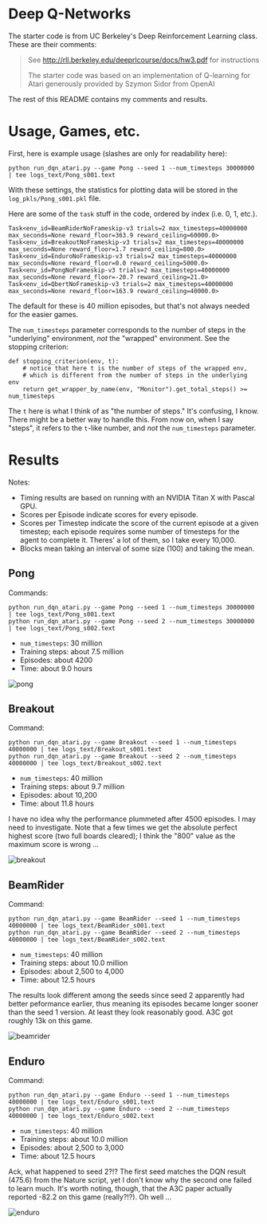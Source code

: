 # Deep Q-Networks

The starter code is from UC Berkeley's Deep Reinforcement Learning class.  These
are their comments:

> See http://rll.berkeley.edu/deeprlcourse/docs/hw3.pdf for instructions
> 
> The starter code was based on an implementation of Q-learning for Atari
> generously provided by Szymon Sidor from OpenAI

The rest of this README contains my comments and results. 

# Usage, Games, etc.

First, here is example usage (slashes are only for readability here):

```
python run_dqn_atari.py --game Pong --seed 1 --num_timesteps 30000000 | tee logs_text/Pong_s001.text
```

With these settings, the statistics for plotting data will be stored in the
`log_pkls/Pong_s001.pkl` file.

Here are some of the `task` stuff in the code, ordered by index (i.e. 0, 1,
etc.).

```
Task<env_id=BeamRiderNoFrameskip-v3 trials=2 max_timesteps=40000000 max_seconds=None reward_floor=363.9 reward_ceiling=60000.0>
Task<env_id=BreakoutNoFrameskip-v3 trials=2 max_timesteps=40000000 max_seconds=None reward_floor=1.7 reward_ceiling=800.0>
Task<env_id=EnduroNoFrameskip-v3 trials=2 max_timesteps=40000000 max_seconds=None reward_floor=0.0 reward_ceiling=5000.0>
Task<env_id=PongNoFrameskip-v3 trials=2 max_timesteps=40000000 max_seconds=None reward_floor=-20.7 reward_ceiling=21.0>
Task<env_id=QbertNoFrameskip-v3 trials=2 max_timesteps=40000000 max_seconds=None reward_floor=163.9 reward_ceiling=40000.0>
```

The default for these is 40 million episodes, but that's not always needed for
the easier games.

The `num_timesteps` parameter corresponds to the number of steps in the
"underlying" environment, *not* the "wrapped" environment. See the stopping
criterion:

```
def stopping_criterion(env, t):
    # notice that here t is the number of steps of the wrapped env,
    # which is different from the number of steps in the underlying env
    return get_wrapper_by_name(env, "Monitor").get_total_steps() >= num_timesteps
```

The `t` here is what I think of as "the number of steps." It's confusing, I
know. There might be a better way to handle this. From now on, when I say
"steps", it refers to the `t`-like number, and *not* the `num_timesteps`
parameter.

# Results

Notes:

- Timing results are based on running with an NVIDIA Titan X with Pascal GPU.
- Scores per Episode indicate scores for every episode.
- Scores per Timestep indicate the score of the current episode at a given
  timestep; each episode requires some number of timesteps for the agent to
  complete it. Theres' a lot of them, so I take every 10,000.
- Blocks mean taking an interval of some size (100) and taking the mean.

## Pong

Commands:

```
python run_dqn_atari.py --game Pong --seed 1 --num_timesteps 30000000 | tee logs_text/Pong_s001.text
python run_dqn_atari.py --game Pong --seed 2 --num_timesteps 30000000 | tee logs_text/Pong_s002.text
```

- `num_timesteps`: 30 million
- Training steps: about 7.5 million
- Episodes: about 4200
- Time: about 9.0 hours

![pong](figures/Pong.png?raw=true)

## Breakout

Command:

```
python run_dqn_atari.py --game Breakout --seed 1 --num_timesteps 40000000 | tee logs_text/Breakout_s001.text
python run_dqn_atari.py --game Breakout --seed 2 --num_timesteps 40000000 | tee logs_text/Breakout_s002.text
```

- `num_timesteps`: 40 million
- Training steps: about 9.7 million
- Episodes: about 10,200
- Time: about 11.8 hours

I have no idea why the performance plummeted after 4500 episodes. I may need to
investigate. Note that a few times we get the absolute perfect highest score
(two full boards cleared); I think the "800" value as the maximum score is wrong
...

![breakout](figures/Breakout.png?raw=true)


## BeamRider

Command:

```
python run_dqn_atari.py --game BeamRider --seed 1 --num_timesteps 40000000 | tee logs_text/BeamRider_s001.text
python run_dqn_atari.py --game BeamRider --seed 2 --num_timesteps 40000000 | tee logs_text/BeamRider_s002.text
```

- `num_timesteps`: 40 million
- Training steps: about 10.0 million
- Episodes: about 2,500 to 4,000
- Time: about 12.5 hours

The results look different among the seeds since seed 2 apparently had better
peformance earlier, thus meaning its episodes became longer sooner than the seed
1 version. At least they look reasonably good. A3C got roughly 13k on this game.

![beamrider](figures/BeamRider.png?raw=true)


## Enduro

Command:

```
python run_dqn_atari.py --game Enduro --seed 1 --num_timesteps 40000000 | tee logs_text/Enduro_s001.text
python run_dqn_atari.py --game Enduro --seed 2 --num_timesteps 40000000 | tee logs_text/Enduro_s002.text
```

- `num_timesteps`: 40 million
- Training steps: about 10.0 million
- Episodes: about 2,500 to 3,000
- Time: about 12.5 hours

Ack, what happened to seed 2?!? The first seed matches the DQN result (475.6)
from the Nature script, yet I don't know why the second one failed to learn
much. It's worth noting, though, that the A3C paper actually reported -82.2 on
this game (really?!?). Oh well ...

![enduro](figures/Enduro.png?raw=true)
